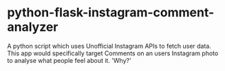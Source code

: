 # python-flask-instagram-comment-analyzer
A python script which uses Unofficial Instagram APIs to fetch user data.  This app would specifically target Comments on an users Instagram photo to analyse what people feel about it. 'Why?'
